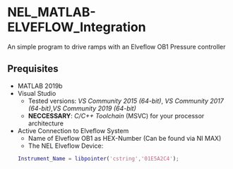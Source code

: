 # NEL_MATLAB-ELVEFLOW_Integration

An simple program to drive ramps with an Elveflow OB1 Pressure controller

## Prequisites
- MATLAB 2019b
- Visual Studio 
	- Tested versions: _VS Community 2015 (64-bit)_, _VS Community 2017 (64-bit)_,_VS Community 2019 (64-bit)_
	- __NECCESSARY__: _C/C++ Toolchain_ (MSVC) for your processor architecture
- Active Connection to Elveflow System
	- Name of Elveflow OB1 as HEX-Number (Can be found via NI MAX)
	- The NEL Elveflow Device:
	``` MATLAB
	Instrument_Name = libpointer('cstring','01E5A2C4');
	```